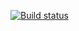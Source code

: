[![Build status](https://ci.appveyor.com/api/projects/status/scjxlyrq9mvfjje3?svg=true)](https://ci.appveyor.com/project/Detrxd/testui-hw-2-1-v-2-3oy71)